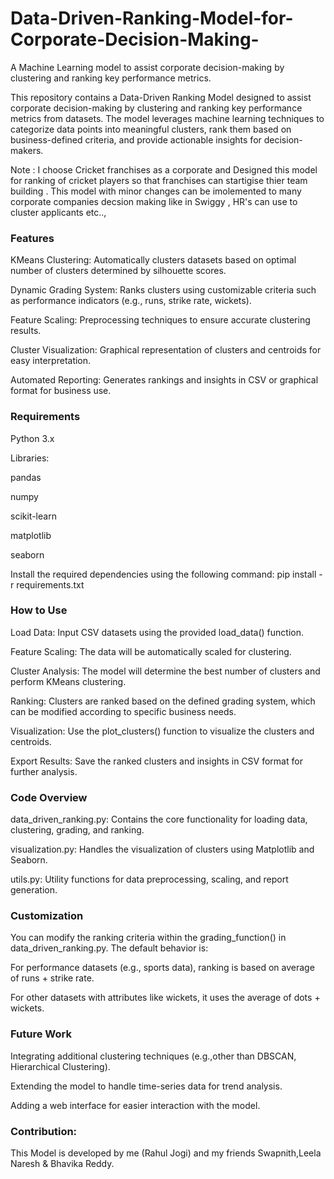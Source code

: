 # Data-Driven-Ranking-Model-for-Corporate-Decision-Making-
A Machine Learning model to assist corporate decision-making by clustering and ranking key performance metrics.

This repository contains a Data-Driven Ranking Model designed to assist corporate decision-making by clustering and ranking key performance metrics from datasets. The model leverages machine learning techniques to categorize data points into meaningful clusters, rank them based on business-defined criteria, and provide actionable insights for decision-makers.

Note : I choose Cricket franchises as a corporate and Designed this model for ranking of cricket players so that franchises can startigise thier team building .
This model with minor changes can be imolemented to many corporate companies decsion making like in Swiggy , HR's can use to cluster applicants etc.., 

### Features
KMeans Clustering: Automatically clusters datasets based on optimal number of clusters determined by silhouette scores.

Dynamic Grading System: Ranks clusters using customizable criteria such as performance indicators (e.g., runs, strike rate, wickets).

Feature Scaling: Preprocessing techniques to ensure accurate clustering results.

Cluster Visualization: Graphical representation of clusters and centroids for easy interpretation.

Automated Reporting: Generates rankings and insights in CSV or graphical format for business use.

### Requirements
Python 3.x

Libraries:

pandas

numpy

scikit-learn

matplotlib

seaborn

Install the required dependencies using the following command:
pip install -r requirements.txt

### How to Use
Load Data: Input CSV datasets using the provided load_data() function.

Feature Scaling: The data will be automatically scaled for clustering.

Cluster Analysis: The model will determine the best number of clusters and perform KMeans clustering.

Ranking: Clusters are ranked based on the defined grading system, which can be modified according to specific business needs.

Visualization: Use the plot_clusters() function to visualize the clusters and centroids.

Export Results: Save the ranked clusters and insights in CSV format for further analysis.

### Code Overview
data_driven_ranking.py: Contains the core functionality for loading data, clustering, grading, and ranking.

visualization.py: Handles the visualization of clusters using Matplotlib and Seaborn.

utils.py: Utility functions for data preprocessing, scaling, and report generation.

### Customization
You can modify the ranking criteria within the grading_function() in data_driven_ranking.py. The default behavior is:

For performance datasets (e.g., sports data), ranking is based on average of runs + strike rate.

For other datasets with attributes like wickets, it uses the average of dots + wickets.


### Future Work
Integrating additional clustering techniques (e.g.,other than  DBSCAN, Hierarchical Clustering).

Extending the model to handle time-series data for trend analysis.

Adding a web interface for easier interaction with the model.

### Contribution:
This Model is developed by me (Rahul Jogi)  and my friends Swapnith,Leela Naresh & Bhavika Reddy.

